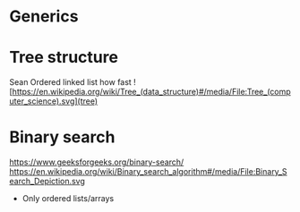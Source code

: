 # Generics


# Tree structure
Sean Ordered linked list how fast
![https://en.wikipedia.org/wiki/Tree_(data_structure)#/media/File:Tree_(computer_science).svg](tree)



# Binary search
https://www.geeksforgeeks.org/binary-search/
https://en.wikipedia.org/wiki/Binary_search_algorithm#/media/File:Binary_Search_Depiction.svg


- Only ordered lists/arrays

